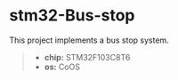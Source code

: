 # stm32-Bus-stop
This project implements a bus stop system.

> * __chip:__ STM32F103C8T6
> * __os:__ CoOS
